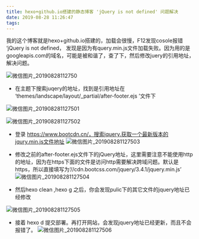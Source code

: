 ```yaml
---
title: hexo+github.io搭建的静态博客 'jQuery is not defined' 问题解决
date: 2019-08-28 11:26:47
tags:
---
```

我的这个博客就是hexo+github.io搭建的，加载会很慢，F12发现cosole报错 ‘jQuery is not defined， 发现是因为有query.min.js文件加载失败。因为用的是googleapis.com的域名，可能是被和谐了，查了下，然后修改juery的引用地址，解决问题。

![微信图片_20190828112750](http://pvyq6aryy.bkt.clouddn.com/2019/08/28/9d9740d5b51da95135403dcc67d51a1e.png)

* 在主题下搜索juqery的地址，找到是引用地址在 ‘themes/landscape/layout/_partial/after-footer.ejs ’文件下

![微信图片_201908281127501](http://pvyq6aryy.bkt.clouddn.com/2019/08/28/b043c2b3ee2b458f9a015d2b3068243b.png)


![微信图片_201908281127502](http://pvyq6aryy.bkt.clouddn.com/2019/08/28/44c47b77d6cf2f75b5acbdf95fd82d10.png)

* 登录 https://www.bootcdn.cn/，搜索jquery.获取一个最新版本的jqury.min.js文件地址
![微信图片_201908281127503](http://pvyq6aryy.bkt.clouddn.com/2019/08/28/5e9ac2a4ce01ab37df097c1fed6a606a.png)

* 修改之前的after-footer.ejs文件下的jQuery地址，这里需要注意不能使用http的地址，因为在https下面的文件是访问http需要解决跨域问题。默认是https，所以直接填写为‘//cdn.bootcss.com/jquery/3.4.1/jquery.min.js’
![微信图片_201908281127504](http://pvyq6aryy.bkt.clouddn.com/2019/08/28/9dc04e640ae4743ccf8d3c12291936d3.png)

* 然后hexo clean  ,hexo g 之后，你会发现pulic下的其它文件的jquery地址已经修改

![微信图片_201908281127505](http://pvyq6aryy.bkt.clouddn.com/2019/08/28/4764808d382beb08edd6a8ab4af8e821.png)

* 接着 hexo d 提交部署。再打开网站，会发现jquery地址已经更新，而且不会报错了。
![微信图片_201908281127506](http://pvyq6aryy.bkt.clouddn.com/2019/08/28/5462ab0ed0ca2be4d39203b7a1a5224a.png)